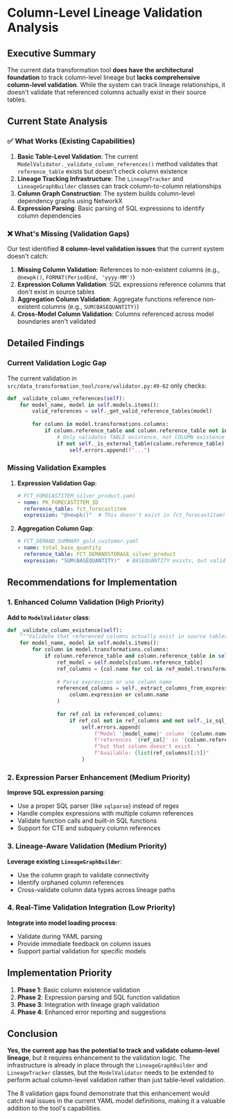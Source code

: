 # Column-Level Lineage Validation Analysis

## Executive Summary

The current data transformation tool **does have the architectural foundation** to track column-level lineage but **lacks comprehensive column-level validation**. While the system can track lineage relationships, it doesn't validate that referenced columns actually exist in their source tables.

## Current State Analysis

### ✅ What Works (Existing Capabilities)

1. **Basic Table-Level Validation**: The current `ModelValidator._validate_column_references()` method validates that `reference_table` exists but doesn't check column existence
2. **Lineage Tracking Infrastructure**: The `LineageTracker` and `LineageGraphBuilder` classes can track column-to-column relationships
3. **Column Graph Construction**: The system builds column-level dependency graphs using NetworkX
4. **Expression Parsing**: Basic parsing of SQL expressions to identify column dependencies

### ❌ What's Missing (Validation Gaps)

Our test identified **8 column-level validation issues** that the current system doesn't catch:

1. **Missing Column Validation**: References to non-existent columns (e.g., `@newpk()`, `FORMAT(PeriodEnd, 'yyyy-MM')`)
2. **Expression Column Validation**: SQL expressions reference columns that don't exist in source tables
3. **Aggregation Column Validation**: Aggregate functions reference non-existent columns (e.g., `SUM(BASEQUANTITY)`)
4. **Cross-Model Column Validation**: Columns referenced across model boundaries aren't validated

## Detailed Findings

### Current Validation Logic Gap

The current validation in `src/data_transformation_tool/core/validator.py:49-62` only checks:

```python
def _validate_column_references(self):
    for model_name, model in self.models.items():
        valid_references = self._get_valid_reference_tables(model)
        
        for column in model.transformations.columns:
            if column.reference_table and column.reference_table not in valid_references:
                # Only validates TABLE existence, not COLUMN existence
                if not self._is_external_table(column.reference_table):
                    self.errors.append(f"...")
```

### Missing Validation Examples

1. **Expression Validation Gap**:
   ```yaml
   # FCT_FORECASTITEM_silver_product.yaml
   - name: PK_FORECASTITEM_ID
     reference_table: fct_forecastitem
     expression: "@newpk()"  # This doesn't exist in fct_forecastitem!
   ```

2. **Aggregation Column Gap**:
   ```yaml
   # FCT_DEMAND_SUMMARY_gold_customer.yaml  
   - name: total_base_quantity
     reference_table: FCT_DEMANDSTORAGE_silver_product
     expression: "SUM(BASEQUANTITY)"  # BASEQUANTITY exists, but validation doesn't parse expressions
   ```

## Recommendations for Implementation

### 1. Enhanced Column Validation (High Priority)

**Add to `ModelValidator` class**:

```python
def _validate_column_existence(self):
    """Validate that referenced columns actually exist in source tables"""
    for model_name, model in self.models.items():
        for column in model.transformations.columns:
            if column.reference_table and column.reference_table in self.models:
                ref_model = self.models[column.reference_table]
                ref_columns = {col.name for col in ref_model.transformations.columns}
                
                # Parse expression or use column name
                referenced_columns = self._extract_columns_from_expression(
                    column.expression or column.name
                )
                
                for ref_col in referenced_columns:
                    if ref_col not in ref_columns and not self._is_sql_function(ref_col):
                        self.errors.append(
                            f"Model '{model_name}' column '{column.name}': "
                            f"references '{ref_col}' in '{column.reference_table}' "
                            f"but that column doesn't exist. "
                            f"Available: {list(ref_columns)[:5]}"
                        )
```

### 2. Expression Parser Enhancement (Medium Priority)

**Improve SQL expression parsing**:
- Use a proper SQL parser (like `sqlparse`) instead of regex
- Handle complex expressions with multiple column references
- Validate function calls and built-in SQL functions
- Support for CTE and subquery column references

### 3. Lineage-Aware Validation (Medium Priority)

**Leverage existing `LineageGraphBuilder`**:
- Use the column graph to validate connectivity
- Identify orphaned column references
- Cross-validate column data types across lineage paths

### 4. Real-Time Validation Integration (Low Priority)

**Integrate into model loading process**:
- Validate during YAML parsing
- Provide immediate feedback on column issues
- Support partial validation for specific models

## Implementation Priority

1. **Phase 1**: Basic column existence validation
2. **Phase 2**: Expression parsing and SQL function validation  
3. **Phase 3**: Integration with lineage graph validation
4. **Phase 4**: Enhanced error reporting and suggestions

## Conclusion

**Yes, the current app has the potential to track and validate column-level lineage**, but it requires enhancement to the validation logic. The infrastructure is already in place through the `LineageGraphBuilder` and `LineageTracker` classes, but the `ModelValidator` needs to be extended to perform actual column-level validation rather than just table-level validation.

The 8 validation gaps found demonstrate that this enhancement would catch real issues in the current YAML model definitions, making it a valuable addition to the tool's capabilities.